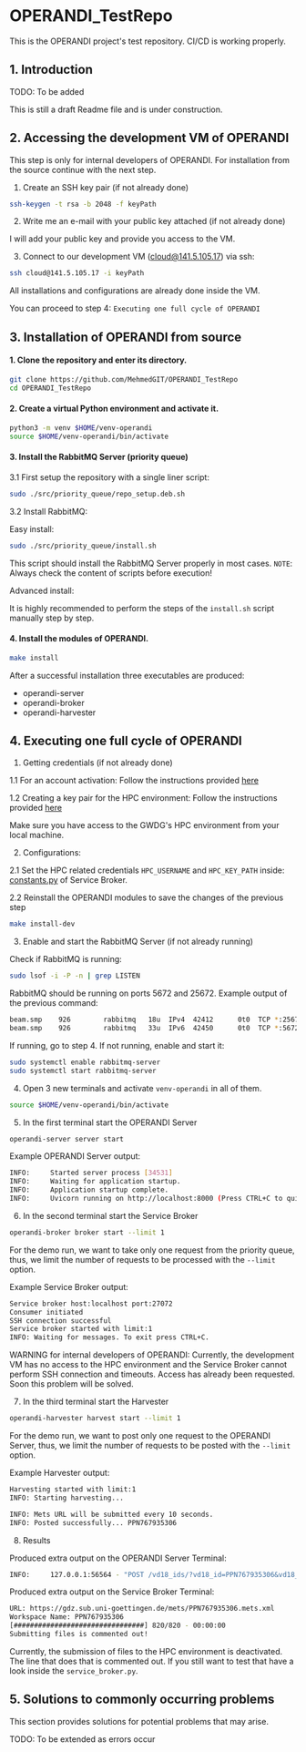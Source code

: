 # OPERANDI_TestRepo
This is the OPERANDI project's test repository.
CI/CD is working properly.

## 1. Introduction
TODO: To be added

This is still a draft Readme file and is under construction.

## 2. Accessing the development VM of OPERANDI
This step is only for internal developers of OPERANDI.
For installation from the source continue with the next step.

1. Create an SSH key pair (if not already done)
```sh
ssh-keygen -t rsa -b 2048 -f keyPath
```

2. Write me an e-mail with your public key attached (if not already done)

I will add your public key and provide you access to the VM.

3. Connect to our development VM (cloud@141.5.105.17) via ssh:
```sh
ssh cloud@141.5.105.17 -i keyPath
```

All installations and configurations are already done inside the VM.

You can proceed to step 4: `Executing one full cycle of OPERANDI`

## 3. Installation of OPERANDI from source
#### 1. Clone the repository and enter its directory.
```sh
git clone https://github.com/MehmedGIT/OPERANDI_TestRepo
cd OPERANDI_TestRepo
```

#### 2. Create a virtual Python environment and activate it.
```sh
python3 -m venv $HOME/venv-operandi
source $HOME/venv-operandi/bin/activate
```

#### 3. Install the RabbitMQ Server (priority queue)

3.1 First setup the repository with a single liner script:
```sh
sudo ./src/priority_queue/repo_setup.deb.sh
```

3.2 Install RabbitMQ:

Easy install:

```sh
sudo ./src/priority_queue/install.sh
```

This script should install the RabbitMQ Server properly in most cases.
`NOTE`: Always check the content of scripts before execution! 

Advanced install:

It is highly recommended to perform the steps of the `install.sh` script manually step by step.

#### 4. Install the modules of OPERANDI.
```sh
make install
```

After a successful installation three executables are produced:
- operandi-server
- operandi-broker
- operandi-harvester

## 4. Executing one full cycle of OPERANDI

1. Getting credentials (if not already done)

1.1 For an account activation: Follow the instructions provided [here](https://docs.gwdg.de/doku.php?id=en:services:application_services:high_performance_computing:account_activation)

1.2 Creating a key pair for the HPC environment: Follow the instructions provided [here](https://docs.gwdg.de/doku.php?id=en:services:application_services:high_performance_computing:connect_with_ssh)

Make sure you have access to the GWDG's HPC environment from your local machine.

2. Configurations:

2.1 Set the HPC related credentials `HPC_USERNAME` and `HPC_KEY_PATH` inside:
[constants.py](./src/service_broker/service_broker/constants.py) of Service Broker.

2.2 Reinstall the OPERANDI modules to save the changes of the previous step
```sh
make install-dev
```

3. Enable and start the RabbitMQ Server (if not already running)

Check if RabbitMQ is running:
```sh
sudo lsof -i -P -n | grep LISTEN
```

RabbitMQ should be running on ports 5672 and 25672. Example output of the previous command:
```sh
beam.smp    926        rabbitmq   18u  IPv4  42412      0t0  TCP *:25672 (LISTEN)
beam.smp    926        rabbitmq   33u  IPv6  42450      0t0  TCP *:5672 (LISTEN)
```

If running, go to step 4. If not running, enable and start it:
```sh
sudo systemctl enable rabbitmq-server
sudo systemctl start rabbitmq-server
```

4. Open 3 new terminals and activate `venv-operandi` in all of them.
```sh
source $HOME/venv-operandi/bin/activate
```

5. In the first terminal start the OPERANDI Server

```sh
operandi-server server start
```

Example OPERANDI Server output:
```sh
INFO:     Started server process [34531]
INFO:     Waiting for application startup.
INFO:     Application startup complete.
INFO:     Uvicorn running on http://localhost:8000 (Press CTRL+C to quit)
```

6. In the second terminal start the Service Broker

```sh
operandi-broker broker start --limit 1
```

For the demo run, we want to take only one request from the priority queue, thus, we limit the number of requests to be processed with the `--limit` option.

Example Service Broker output:
```sh
Service broker host:localhost port:27072
Consumer initiated
SSH connection successful
Service broker started with limit:1
INFO: Waiting for messages. To exit press CTRL+C.
```

WARNING for internal developers of OPERANDI: Currently, the development VM has no access to the HPC environment and the Service Broker cannot perform SSH connection and timeouts. Access has already been requested. Soon this problem will be solved.

7. In the third terminal start the Harvester
```sh
operandi-harvester harvest start --limit 1
```

For the demo run, we want to post only one request to the OPERANDI Server, thus, we limit the number of requests to be posted with the `--limit` option.

Example Harvester output:
```sh
Harvesting started with limit:1
INFO: Starting harvesting...

INFO: Mets URL will be submitted every 10 seconds.
INFO: Posted successfully... PPN767935306
```

8. Results

Produced extra output on the OPERANDI Server Terminal:
```sh
INFO:     127.0.0.1:56564 - "POST /vd18_ids/?vd18_id=PPN767935306&vd18_url=https://gdz.sub.uni-goettingen.de/mets/PPN767935306.mets.xml HTTP/1.1" 200 OK
```

Produced extra output on the Service Broker Terminal:
```sh
URL: https://gdz.sub.uni-goettingen.de/mets/PPN767935306.mets.xml
Workspace Name: PPN767935306
[################################] 820/820 - 00:00:00
Submitting files is commented out!
```

Currently, the submission of files to the HPC environment is deactivated.
The line that does that is commented out. If you still want to test that have a look inside the `service_broker.py`.

## 5. Solutions to commonly occurring problems

This section provides solutions for potential problems that may arise.

TODO: To be extended as errors occur
